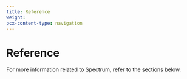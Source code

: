 ```yaml
---
title: Reference
weight:
pcx-content-type: navigation
---
```


# Reference

For more information related to Spectrum, refer to the sections below.

<DirectoryListing path="/reference" />
